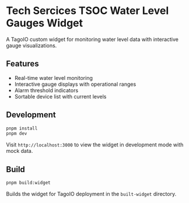 # Tech Sercices TSOC Water Level Gauges Widget

A TagoIO custom widget for monitoring water level data with interactive gauge visualizations.

## Features

- Real-time water level monitoring
- Interactive gauge displays with operational ranges
- Alarm threshold indicators
- Sortable device list with current levels

## Development

```bash
pnpm install
pnpm dev
```

Visit `http://localhost:3000` to view the widget in development mode with mock data.

## Build

```bash
pnpm build:widget
```

Builds the widget for TagoIO deployment in the `built-widget` directory.